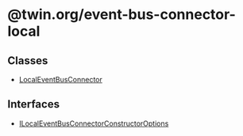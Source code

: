 # @twin.org/event-bus-connector-local

## Classes

- [LocalEventBusConnector](classes/LocalEventBusConnector.md)

## Interfaces

- [ILocalEventBusConnectorConstructorOptions](interfaces/ILocalEventBusConnectorConstructorOptions.md)
